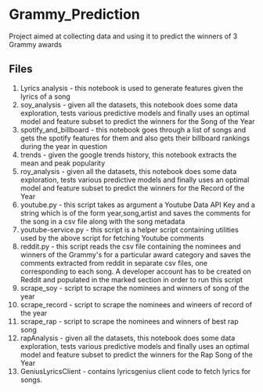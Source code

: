 # Grammy_Prediction
Project aimed at collecting data and using it to predict the winners of 3 Grammy awards

## Files 
1) Lyrics analysis - this notebook is used to generate features given the lyrics of a song
2) soy_analysis - given all the datasets, this notebook does some data exploration, tests various predictive models and finally uses an optimal model and feature subset to predict the winners for the Song of the Year
3) spotify_and_billboard - this notebook goes through a list of songs and gets the spotify features for them and also gets their billboard rankings during the year in question
4) trends - given the google trends history, this notebook extracts the mean and peak popularity
5) roy_analysis - given all the datasets, this notebook does some data exploration, tests various predictive models and finally uses an optimal model and feature subset to predict the winners for the Record of the Year
6) youtube.py - this script takes as argument a Youtube Data API Key and a string which is of the form year,song,artist and saves the comments for the song in a csv file along with the song metadata
7) youtube-service.py - this script is a helper script containing utilities used by the above script for fetching Youtube comments
8) reddit.py - this script reads the csv file containing the nominees and winners of the Grammy's for a particular award category and saves the comments extracted from reddit in separate csv files, one corresponding to each song. A developer account has to be created on Reddit and populated in the marked section in order to run this script
9) scrape_soy - script to scrape the nominees and winners of song of the year
10) scrape_record - script to scrape the nominees and wineers of record of the year
11) scrape_rap - script to scrape the nominees and winners of best rap song
12) rapAnalysis - given all the datasets, this notebook does some data exploration, tests various predictive models and finally uses an optimal model and feature subset to predict the winners for the Rap Song of the Year
13) GeniusLyricsClient - contains lyricsgenius client code to fetch lyrics for songs.

